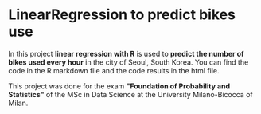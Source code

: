 # LinearRegression to predict bikes use
In this project **linear regression with R** is used to **predict the number of bikes used every hour** in the city of Seoul, South Korea. You can find the code in the R markdown file and the code results in the html file. 

This project was done for the exam **"Foundation of Probability and Statistics"** of the MSc in Data Science at the University Milano-Bicocca of Milan.

